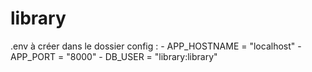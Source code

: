 # library

.env à créer dans le dossier config :
        - APP_HOSTNAME = "localhost"
        - APP_PORT = "8000"
        - DB_USER = "library:library"
